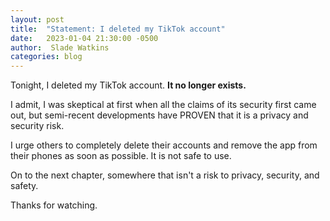 ```yaml
---
layout: post
title:  "Statement: I deleted my TikTok account"
date:   2023-01-04 21:30:00 -0500
author:  Slade Watkins
categories: blog
---
```


Tonight, I deleted my TikTok account. **It no longer exists.**

I admit, I was skeptical at first when all the claims of its security first came out, but semi-recent developments have PROVEN that  it is a privacy and security risk. 

I urge others to completely delete their accounts and remove the app from their phones as soon as possible. It is not safe to use.

On to the next chapter, somewhere that isn't a risk to privacy, security, and safety.

Thanks for watching.